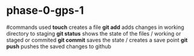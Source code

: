 # phase-0-gps-1

#commands used
**touch**
creates a file 
**git add**
adds changes in working directory to staging
**git status** 
shows the state of the files / working or staged or commited
**git commit**
saves the state / creates a save point
**git push** 
pushes the saved changes to github